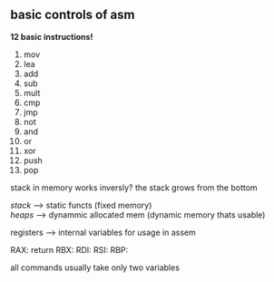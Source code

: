 ## basic controls of asm ##

__12 basic instructions!__ <br>

1. mov 
2. lea 
3. add 
4. sub
5. mult
6. cmp
7. jmp
8. not
9. and
10. or
11. xor
12. push
13. pop

stack in memory works inversly? the stack grows from the bottom <br>

_stack_ --> static functs (fixed memory) <br>
_heaps_ --> dynammic allocated mem (dynamic memory thats usable) <br>

registers --> internal variables for usage in assem

RAX: return 
RBX:
RDI:
RSI:
RBP:

all commands usually take only two variables


